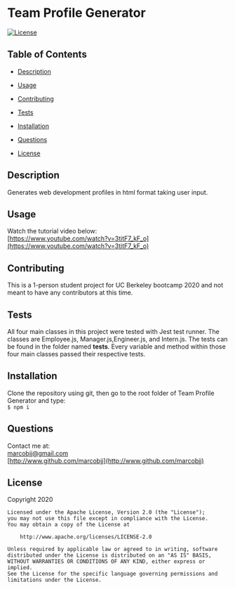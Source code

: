 
# Team Profile Generator



[![License](https://img.shields.io/badge/License-Apache%202.0-blue.svg)](https://opensource.org/licenses/Apache-2.0)

## Table of Contents


 
* [Description](#description)  
 
* [Usage](#usage)  
 
* [Contributing](#contributing)  
 
* [Tests](#tests)  
 
* [Installation](#installation)  
 
* [Questions](#questions)  
 
* [License](#license)  
  


## Description


Generates web development profiles in html format taking user input.  

## Usage


Watch the tutorial video below:  
[https://www.youtube.com/watch?v=3titF7_kF_o](https://www.youtube.com/watch?v=3titF7_kF_o)  

## Contributing


This is a 1-person student project for UC Berkeley bootcamp 2020 and not meant to have any contributors at this time.  

## Tests


All four main classes in this project were tested with Jest test runner. The classes are Employee.js, Manager.js,Engineer.js, and Intern.js. The tests can be found in the folder named __tests__. Every variable and method within those four main classes passed their respective tests.  

## Installation


Clone the repository using git, then go to the root folder of Team Profile Generator and type:  
 ``` $ npm i ```   

## Questions


Contact me at:  
[marcobjj@gmail.com](mailto:marcobjj@gmail.com)  
[http://www.github.com/marcobjj](http://www.github.com/marcobjj)  

## License


Copyright 2020

    Licensed under the Apache License, Version 2.0 (the "License");
    you may not use this file except in compliance with the License.
    You may obtain a copy of the License at
    
        http://www.apache.org/licenses/LICENSE-2.0
    
    Unless required by applicable law or agreed to in writing, software
    distributed under the License is distributed on an "AS IS" BASIS,
    WITHOUT WARRANTIES OR CONDITIONS OF ANY KIND, either express or implied.
    See the License for the specific language governing permissions and
    limitations under the License.

